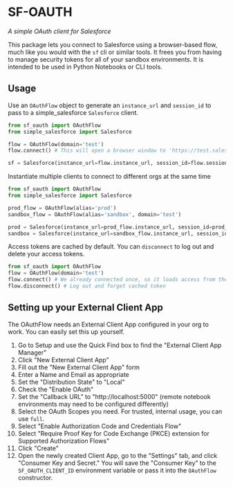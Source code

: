 # SF-OAUTH
_A simple OAuth client for Salesforce_

This package lets you connect to Salesforce using a browser-based flow, much like you would with the `sf` cli or similar tools. It frees you from having to manage security tokens for all of your sandbox environments. It is intended to be used in Python Notebooks or CLI tools.

## Usage

Use an `OAuthFlow` object to generate an `instance_url` and `session_id` to pass to a simple_salesforce `Salesforce` client.

```python
from sf_oauth import OAuthFlow
from simple_salesforce import Salesforce

flow = OAuthFlow(domain='test')
flow.connect() # This will open a browser window to 'https://test.salesforce.com' for you to sign in

sf = Salesforce(instance_url=flow.instance_url, session_id=flow.session_id)
```

Instantiate multiple clients to connect to different orgs at the same time

```python
from sf_oauth import OAuthFlow
from simple_salesforce import Salesforce

prod_flow = OAuthFlow(alias='prod')
sandbox_flow = OAuthFlow(alias='sandbox', domain='test')

prod = Salesforce(instance_url=prod_flow.instance_url, session_id=prod_flow.session_id)
sandbox = Salesforce(instance_url=sandbox_flow.instance_url, session_id=sandbox_flow.session_id)
```

Access tokens are cached by default. You can `disconnect` to log out and delete your access tokens.

```python
from sf_oauth import OAuthFlow
flow = OAuthFlow(domain='test')
flow.connect() # We already connected once, so it loads access from the cache rather than opening a browser
flow.disconnect() # Log out and forget cached token
```

## Setting up your External Client App

The OAuthFlow needs an External Client App configured in your org to work. You can easily set this up yourself.

1. Go to Setup and use the Quick Find box to find the "External Client App Manager"
2. Click "New External Client App"
3. Fill out the "New External Client App" form
  1. Enter a Name and Email as appropriate
  2. Set the "Distribution State" to "Local"
  3. Check the "Enable OAuth"
  4. Set the "Callback URL" to "http://localhost:5000" (remote notebook environments may need to be configured differently)
  5. Select the OAuth Scopes you need. For trusted, internal usage, you can use `full`.
  6. Select "Enable Authorization Code and Credentials Flow"
  7. Select "Require Proof Key for Code Exchange (PKCE) extension for Supported Authorization Flows"
  8. Click "Create"
4. Open the newly created Client App, go to the "Settings" tab, and click "Consumer Key and Secret." You will save the "Consumer Key" to the `SF_OAUTH_CLIENT_ID` environment variable or pass it into the `OAuthFlow` constructor.